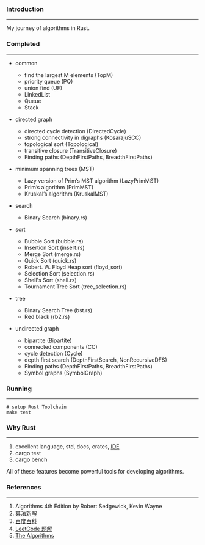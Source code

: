 ### Introduction

---

My journey of algorithms in Rust.

### Completed

---

- common
  - find the largest M elements (TopM)
  - priority queue (PQ)
  - union find (UF)
  - LinkedList
  - Queue
  - Stack

- directed graph
  - directed cycle detection (DirectedCycle)
  - strong connectivity in digraphs (KosarajuSCC)
  - topological sort (Topological)
  - transitive closure (TransitiveClosure)
  - Finding paths (DepthFirstPaths, BreadthFirstPaths)

- minimum spanning trees (MST)
  - Lazy version of Prim’s MST algorithm (LazyPrimMST)
  - Prim’s algorithm (PrimMST)
  - Kruskal’s algorithm (KruskalMST)

- search
  - Binary Search (binary.rs)

- sort
  - Bubble Sort (bubble.rs)
  - Insertion Sort (insert.rs)
  - Merge Sort (merge.rs)
  - Quick Sort (quick.rs)
  - Robert. W. Floyd Heap sort (floyd_sort)
  - Selection Sort (selection.rs)
  - Shell's Sort (shell.rs)
  - Tournament Tree Sort (tree_selection.rs)

- tree
  - Binary Search Tree (bst.rs)
  - Red black (rb2.rs) 

- undirected graph
  - bipartite (Bipartite)
  - connected components (CC)
  - cycle detection (Cycle)
  - depth first search (DepthFirstSearch, NonRecursiveDFS)
  - Finding paths (DepthFirstPaths, BreadthFirstPaths)
  - Symbol graphs (SymbolGraph)

### Running

---

```
# setup Rust Toolchain
make test
```

### Why Rust

---

1. excellent language, std, docs, crates, [IDE](https://plugins.jetbrains.com/plugin/8182-rust)
2. cargo test
3. cargo bench

All of these features become powerful tools for developing algorithms.

### References

---

1. Algorithms 4th Edition by Robert Sedgewick, Kevin Wayne
2. [算法新解](https://github.com/liuxinyu95/AlgoXY)
3. [百度百科](https://baike.baidu.com/)
4. [LeetCode 题解](https://github.com/soulmachine/leetcode)
5. [The Algorithms](https://github.com/TheAlgorithms)

